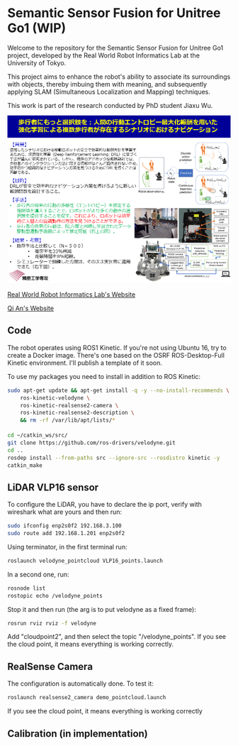 # Semantic Sensor Fusion for Unitree Go1 (WIP)

Welcome to the repository for the Semantic Sensor Fusion for Unitree Go1 project, developed by the Real World Robot Informatics Lab at the University of Tokyo. 

This project aims to enhance the robot's ability to associate its surroundings with objects, thereby imbuing them with meaning, and subsequently applying SLAM (Simultaneous Localization and Mapping) techniques.

This work is part of the research conducted by PhD student Jiaxu Wu.

![Research Topic of PhD Student Jiaxu Wu](medias/wu_jiaxu_research.png)

[Real World Robot Informatics Lab's Website](https://www.robot.t.u-tokyo.ac.jp/yamalab/index.html)

[Qi An's Website](https://www.robot.t.u-tokyo.ac.jp/anlab/)

## Code

The robot operates using ROS1 Kinetic. If you're not using Ubuntu 16, try to create a Docker image. There's one based on the OSRF ROS-Desktop-Full Kinetic environment. I'll publish a template of it soon.

To use my packages you need to install in addition to ROS Kinetic: 

```bash
sudo apt-get update && apt-get install -q -y --no-install-recommends \
	ros-kinetic-velodyne \
	ros-kinetic-realsense2-camera \
	ros-kinetic-realsense2-description \
    && rm -rf /var/lib/apt/lists/*

cd ~/catkin_ws/src/
git clone https://github.com/ros-drivers/velodyne.git
cd ..
rosdep install --from-paths src --ignore-src --rosdistro kinetic -y
catkin_make
```

## LiDAR VLP16 sensor

To configure the LiDAR, you have to declare the ip port, verify with wireshark what are yours and then run:

```bash
sudo ifconfig enp2s0f2 192.168.3.100
sudo route add 192.168.1.201 enp2s0f2
```

Using terminator, in the first terminal run: 

```bash
roslaunch velodyne_pointcloud VLP16_points.launch
```

In a second one, run:

```bash
rosnode list
rostopic echo /velodyne_points
```

Stop it and then run (the arg is to put velodyne as a fixed frame):

```bash
rosrun rviz rviz -f velodyne
```

Add "cloudpoint2", and then select the topic "/velodyne_points". If you see the cloud point, it means everything is working correctly.

## RealSense Camera

The configuration is automatically done. To test it:

```bash
roslaunch realsense2_camera demo_pointcloud.launch
```

If you see the cloud point, it means everything is working correctly

## Calibration (in implementation)
